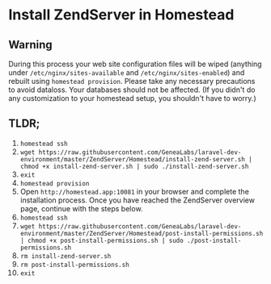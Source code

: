 # Install ZendServer in Homestead

## Warning
During this process your web site configuration files will be wiped (anything under `/etc/nginx/sites-available` and `/etc/nginx/sites-enabled`) and rebuilt using `homestead provision`. Please take any necessary precautions to avoid dataloss. Your databases should not be affected. (If you didn't do any customization to your homestead setup, you shouldn't have to worry.)

## TLDR;
1. `homestead ssh`
2. `wget https://raw.githubusercontent.com/GeneaLabs/laravel-dev-environment/master/ZendServer/Homestead/install-zend-server.sh | chmod +x install-zend-server.sh | sudo ./install-zend-server.sh`
3. `exit`
4. `homestead provision`
5. Open `http://homestead.app:10081` in your browser and complete the installation process. Once you have reached the ZendServer overview page, continue with the steps below.
6. `homestead ssh`
7. `wget https://raw.githubusercontent.com/GeneaLabs/laravel-dev-environment/master/ZendServer/Homestead/post-install-permissions.sh | chmod +x post-install-permissions.sh | sudo ./post-install-permissions.sh`
8. `rm install-zend-server.sh`
9. `rm post-install-permissions.sh`
10. `exit`
